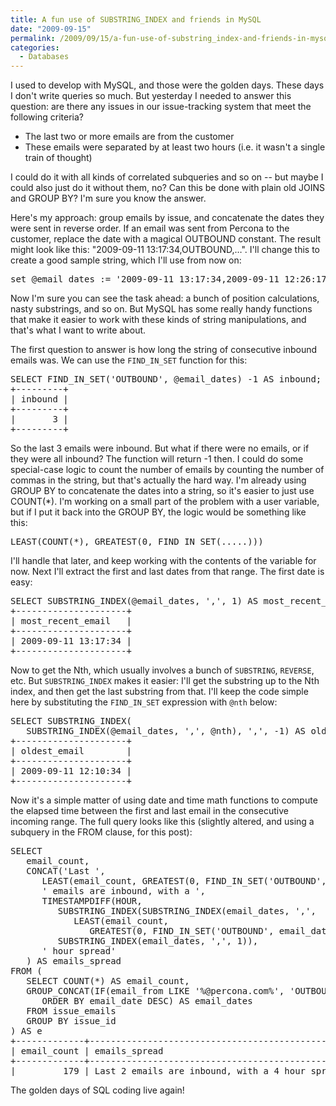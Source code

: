 ```yaml
---
title: A fun use of SUBSTRING_INDEX and friends in MySQL
date: "2009-09-15"
permalink: /2009/09/15/a-fun-use-of-substring_index-and-friends-in-mysql/
categories:
  - Databases
---
```

I used to develop with MySQL, and those were the golden days. These days I don't write queries so much. But yesterday I needed to answer this question: are there any issues in our issue-tracking system that meet the following criteria?

*   The last two or more emails are from the customer
*   These emails were separated by at least two hours (i.e. it wasn't a single train of thought)

I could do it with all kinds of correlated subqueries and so on -- but maybe I could also just do it without them, no? Can this be done with plain old JOINS and GROUP BY? I'm sure you know the answer.

Here's my approach: group emails by issue, and concatenate the dates they were sent in reverse order. If an email was sent from Percona to the customer, replace the date with a magical OUTBOUND constant. The result might look like this: "2009-09-11 13:17:34,OUTBOUND,&#8230;". I'll change this to create a good sample string, which I'll use from now on:

<pre>set @email_dates := '2009-09-11 13:17:34,2009-09-11 12:26:17,2009-09-11 12:10:34,OUTBOUND,2009-09-11 12:02:47';</pre> 
Now I'm sure you can see the task ahead: a bunch of position calculations, nasty substrings, and so on. But MySQL has some really handy functions that make it easier to work with these kinds of string manipulations, and that's what I want to write about.

The first question to answer is how long the string of consecutive inbound emails was. We can use the `FIND_IN_SET` function for this:

<pre>SELECT FIND_IN_SET('OUTBOUND', @email_dates) -1 AS inbound;
+---------+
| inbound |
+---------+
|       3 | 
+---------+
</pre> 
So the last 3 emails were inbound. But what if there were no emails, or if they were all inbound? The function will return -1 then. I could do some special-case logic to count the number of emails by counting the number of commas in the string, but that's actually the hard way. I'm already using GROUP BY to concatenate the dates into a string, so it's easier to just use COUNT(*). I'm working on a small part of the problem with a user variable, but if I put it back into the GROUP BY, the logic would be something like this:

<pre>LEAST(COUNT(*), GREATEST(0, FIND_IN_SET(.....)))</pre> 
I'll handle that later, and keep working with the contents of the variable for now. Next I'll extract the first and last dates from that range. The first date is easy:

<pre>SELECT SUBSTRING_INDEX(@email_dates, ',', 1) AS most_recent_email;
+---------------------+
| most_recent_email   |
+---------------------+
| 2009-09-11 13:17:34 | 
+---------------------+
</pre> 
Now to get the Nth, which usually involves a bunch of `SUBSTRING`, `REVERSE`, etc. But `SUBSTRING_INDEX` makes it easier: I'll get the substring up to the Nth index, and then get the last substring from that. I'll keep the code simple here by substituting the `FIND_IN_SET` expression with `@nth` below:

<pre>SELECT SUBSTRING_INDEX(
   SUBSTRING_INDEX(@email_dates, ',', @nth), ',', -1) AS oldest_email;
+---------------------+
| oldest_email        |
+---------------------+
| 2009-09-11 12:10:34 | 
+---------------------+
</pre> 
Now it's a simple matter of using date and time math functions to compute the elapsed time between the first and last email in the consecutive incoming range. The full query looks like this (slightly altered, and using a subquery in the FROM clause, for this post):

<pre>SELECT
   email_count,
   CONCAT('Last ', 
      LEAST(email_count, GREATEST(0, FIND_IN_SET('OUTBOUND', email_dates) -1)),
      ' emails are inbound, with a ',
      TIMESTAMPDIFF(HOUR,
         SUBSTRING_INDEX(SUBSTRING_INDEX(email_dates, ',',
            LEAST(email_count,
               GREATEST(0, FIND_IN_SET('OUTBOUND', email_dates) -1))), ',', - 1),
         SUBSTRING_INDEX(email_dates, ',', 1)),
      ' hour spread'  
   ) AS emails_spread
FROM (
   SELECT COUNT(*) AS email_count,
   GROUP_CONCAT(IF(email_from LIKE '%@percona.com%', 'OUTBOUND', email_date)
      ORDER BY email_date DESC) AS email_dates
   FROM issue_emails
   GROUP BY issue_id
) AS e
+-------------+---------------------------------------------------+
| email_count | emails_spread                                     |
+-------------+---------------------------------------------------+
|         179 | Last 2 emails are inbound, with a 4 hour spread   | 
</pre> 
The golden days of SQL coding live again!

